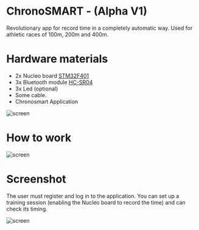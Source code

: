 # ChronoSMART - (Alpha V1)

Revolutionary app for record time in a completely automatic way.
Used for athletic races of 100m, 200m and 400m.

# Hardware materials
- 2x Nucleo board [STM32F401](http://www.st.com/en/microcontrollers/stm32f401.html?querycriteria=productId=LN1810) 
- 3x Bluetooth module [HC-SR04](http://www.radiofo.it/files/articoli/sku026931new.pdf) 
- 3x Led (optional)
- Some cable.  
- Chronosmart Application


![screen](https://github.com/theanto/ChronoSMART/blob/master/Screenshot/arduino-hc05-kullanc4b1mc4b1.jpg "Architecture")


# How to work


![screen](https://github.com/theanto/ChronoSMART/blob/master/Screenshot/howtowork.jpg "Architecture")



# Screenshot


The user must register and log in to the application. You can set up a training session (enabling the Nucleo board to record the time) and can check its timing.


![screen](https://github.com/theanto/chronoSMART/blob/master/screen/Screenshot%20(26).jpg "ScreenApp")
